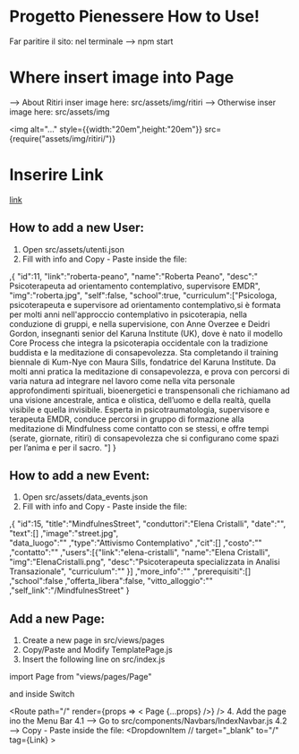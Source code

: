 # Progetto Pienessere How to Use!
Far paritire il sito:  nel terminale --> npm start

# Where insert image into Page
--> About Ritiri inser image here: src/assets/img/ritiri
--> Otherwise inser image here: src/assets/img

 <img
    alt="..."
    style={{width:"20em",height:"20em"}}
    src={require("assets/img/ritiri/<img>")} 
></img>


# Inserire Link
<a href="link"> link </a>

## How to add a new User:
1. Open src/assets/utenti.json
2. Fill with info and Copy - Paste inside the file:

 ,{
        "id":11,
        "link":"roberta-peano",
        "name":"Roberta Peano",
        "desc":" Psicoterapeuta ad orientamento contemplativo, supervisore EMDR",
        "img":"roberta.jpg",
        "self":false,
        "school":true,
        "curriculum":["Psicologa, psicoterapeuta e supervisore ad orientamento contemplativo,si è formata per molti anni nell'approccio contemplativo in psicoterapia, nella conduzione di gruppi, e nella supervisione, con Anne Overzee e Deidri Gordon, insegnanti senior del Karuna Institute (UK), dove è nato il modello Core Process che integra la psicoterapia occidentale con la tradizione buddista e la meditazione di consapevolezza. Sta completando il training biennale di Kum-Nye con Maura Sills, fondatrice del Karuna Institute. Da molti anni pratica la meditazione di consapevolezza, e prova con percorsi di varia natura ad integrare nel lavoro come nella vita personale approfondimenti spirituali, bioenergetici e transpensonali che richiamano ad una visione ancestrale, antica e  olistica, dell’uomo e della realtà, quella visibile e quella invisibile. Esperta in psicotraumatologia, supervisore e terapeuta EMDR, conduce percorsi in gruppo di formazione alla meditazione di Mindfulness come contatto con se stessi, e offre tempi (serate, giornate, ritiri) di consapevolezza che si configurano come spazi per l’anima e per il sacro.        "]
    }

## How to add a new Event:
1. Open src/assets/data_events.json
2. Fill with info and Copy - Paste inside the file:

 ,{
        "id":15,
        "title":"MindfulnesStreet",
        "conduttori":"Elena Cristalli",
        "date":"",
        "text":[]
        ,"image":"street.jpg",   
        "data_luogo":""
        ,"type":"Attivismo Contemplativo"
        ,"cit":[]
        ,"costo":""
        ,"contatto":""
        ,"users":[{"link":"elena-cristalli",
            "name":"Elena Cristalli",
            "img":"ElenaCristalli.png",
            "desc":"Psicoterapeuta specializzata in Analisi Transazionale",
                "curriculum":"" }]
        ,"more_info":""
        ,"prerequisiti":[]
        ,"school":false
        ,"offerta_libera":false,
        "vitto_alloggio":""
        ,"self_link":"/MindfulnesStreet"
    }

## Add a new Page:
1. Create a new page in src/views/pages
2. Copy/Paste and Modify TemplatePage.js
3. Insert the following line on src/index.js

import <NamePage>Page from "views/pages/<NamePage>Page"

and inside Switch

 <Route
          path="/<link>"
          render={props => < <NamePage>Page {...props} />}
        />
4. Add the page ino the Menu Bar 
    4.1 --> Go to src/components/Navbars/IndexNavbar.js
    4.2 --> Copy - Paste inside the file:
      <DropdownItem
                    // target="_blank"
                    to="/<Link>" tag={Link}
                  >
                <NamePage>  
        </DropdownItem>
